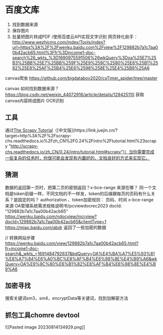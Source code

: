 # 百度文库
1. 找到数据来源
2. 保存图片
3. 批量把图片转成PDF /使用百度云API实现文字识别
网页转化助手：
http://www.wezhicms.com/index/Tools/index?url=https%3A%2F%2Fwenku.baidu.com%2Fview%2F129882b7a1c7aa00b42acb65.html%3Ffr%3Dincome1-doc-search%26_wkts_%3D1690975591506%26wkQuery%3Doa%25E7%25B3%25BB%25E7%25BB%259F%25E9%259C%2580%25E6%25B1%2582%25E8%25AF%25B4%25E6%2598%258E%25E4%25B9%25A6

canvas爬虫 https://github.com/bigdataboy2020/csTimer_spider/tree/master


canvas 如何找到数据来源？
https://blog.csdn.net/weixin_44072916/article/details/129425110  获取canvas内容转成图片
OCR识别


## 工具
通过[The Scrapy Tutorial](https://link.juejin.cn/?target=https%3A%2F%2Fdoc.scrapy.org%2Fen%2Flatest%2Fintro%2Ftutorial.html "https://doc.scrapy.org/en/latest/intro/tutorial.html")（[中文版](https://link.juejin.cn/?target=http%3A%2F%2Fscrapy-chs.readthedocs.io%2Fzh_CN%2F0.24%2Fintro%2Ftutorial.html%23scrapy "http://scrapy-chs.readthedocs.io/zh_CN/0.24/intro/tutorial.html#scrapy")）当你需要完成一些复杂的任务时，你很可能会发现有内置好的、文档良好的方式来实现它。

## 猜测
数据的返回第一页时，把第二页的密钥返回？x-bce-range 来源在哪？ 
同一个文档是token前缀一样，不同文档的不一样发，token的后缀跟每页的页码有什么关系？是固定的吗？
authorization 、token加密规则： 页码、时间
x-bce-range 来源
OA管理系统需求规格说明书/pcviewdocrec2023  docId: "129882b7a1c7aa00b42acb65"
https://wenku.baidu.com/ndocview/incrview?docId=129882b7a1c7aa00b42acb65&clientType=1
https://miao.baidu.com/abdr  返回了一些加密的数据

// 转换网站步骤
https://wenku.baidu.com/view/129882b7a1c7aa00b42acb65.html?fr=income1-doc-search&_wkts_=1691484792637&bdQuery=OA%E4%BA%A7%E5%93%81%E8%A7%84%E6%A0%BC%E8%AF%B4%E6%98%8E%E4%B9%A6&wkQuery=OA%E9%9C%80%E6%B1%82%E8%AF%B4%E6%98%8E%E4%B9%A6

## 加密寻找
搜索关键词sm3，sm4，encryptData等关键词，找到加解密方法


## 抓包工具chomre devtool
![[Pasted image 20230814134929.png]]

